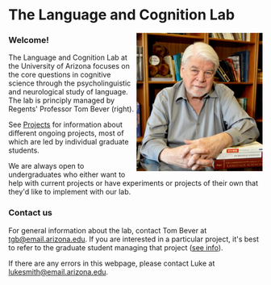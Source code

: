 # The Language and Cognition Lab

<img src="images/tgb.jpg" alt="alt text" width="250" float="right" align="right" padding="10px">

### Welcome!

The Language and Cognition Lab at the University of Arizona focuses on the core questions in cognitive science through the psycholinguistic and neurological study of language. The lab is principly managed by Regents' Professor Tom Bever (right).

See [Projects](projects) for information about different ongoing projects, most of which are led by individual graduate students.

We are always open to undergraduates who either want to help with current projects or have experiments or projects of their own that they'd like to implement with our lab.

### Contact us

For general information about the lab, contact Tom Bever at [tgb@email.arizona.edu](mailto:tgb@email.arizona.edu). If you are interested in a particular project, it's best to refer to the graduate student managing that project ([see info](people)).

If there are any errors in this webpage, please contact Luke at [lukesmith@email.arizona.edu](mailto:lukesmith@email.arizona.edu).
